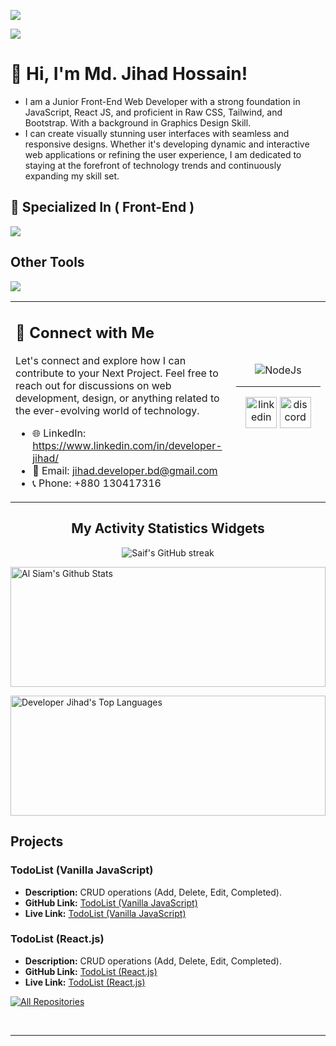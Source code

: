 ![](https://i.ibb.co/Y2KV7Y4/Linked-In-Cover-Design.gif)

![](https://komarev.com/ghpvc/?username=Developer-Jihad)

# 👋 Hi, I'm Md. Jihad Hossain!

- I am a Junior Front-End Web Developer with a strong foundation in JavaScript, React JS, and proficient in Raw CSS, Tailwind, and Bootstrap. With a background in Graphics Design Skill. </br>
- I can create visually stunning user interfaces with seamless and responsive designs. Whether it's developing dynamic and interactive web applications or refining the user experience, I am dedicated to staying at the forefront of technology trends and continuously expanding my skill set.

## 🧠 Specialized In ( Front-End )

<img src="https://skillicons.dev/icons?i=html,css,tailwind,bootstrap,js,react,firebase,mongodb,express,nodejs," />

## Other Tools

<img src="https://skillicons.dev/icons?i=vscode,figma,vite,vercel,netlify,illustrator,photoshop," />

<table>
<tr>
<td>
<h2>🔗 Connect with Me</h2>
<p>
Let's connect and explore how I can contribute to your Next Project. Feel free to reach out for discussions on web development, design, or anything related to the ever-evolving world of technology.</p>

- 🌐 LinkedIn: https://www.linkedin.com/in/developer-jihad/
- 📧 Email: jihad.developer.bd@gmail.com
- 📞 Phone: +880 130417316

</td>
<td width="30%" align="center">
<img src="https://encrypted-tbn0.gstatic.com/images?q=tbn:ANd9GcRJAurr5ws458IO_ts5GT84SAAFQvqmiW_otZU0n-EtzrAYNXksA5rwBnALDp5kma8X55w&usqp=CAU" alt="NodeJs" with="400px">
<hr/>
<p >
<a href="https://www.linkedin.com/in/developer-jihad/" target="blank"><img align="center" src="https://user-images.githubusercontent.com/88904952/234979284-68c11d7f-1acc-4f0c-ac78-044e1037d7b0.png" alt="linkedin" height="50" /></a> 
<a href="https://discord.gg/__hazzaz" target="blank"><img align="center" src="https://user-images.githubusercontent.com/88904952/234982627-019fd336-6248-453c-9b05-97c13fd1d207.png" alt="discord" height="50" /></a>
</p>
</td>
</tr>
</table>

<h2 align="center">My Activity Statistics Widgets</h2>


<p align="center">
    <img src="https://github-readme-streak-stats.herokuapp.com/?user=Developer-Jihad&theme=radical&border=7F3FBF&background=0D1117" alt="Saif's GitHub streak"/>
</p>
<p> 
    <img alt="Al Siam's Github Stats" src="https://denvercoder1-github-readme-stats.vercel.app/api?username=Developer-Jihad&show_icons=true&count_private=true&theme=react&border_color=7F3FBF&bg_color=0D1117&title_color=F85D7F&icon_color=F8D866" height="192px" width="100%"/>
</p>
<p>
    <img alt="Developer Jihad's Top Languages" src="https://denvercoder1-github-readme-stats.vercel.app/api/top-langs/?username=Developer-Jihad&langs_count=8&layout=compact&theme=react&border_color=7F3FBF&bg_color=0D1117&title_color=F85D7F&icon_color=F8D866" height="192px" width="100%"/>
</p>


## Projects

### TodoList (Vanilla JavaScript)

- **Description:** CRUD operations (Add, Delete, Edit, Completed).
- **GitHub Link:** [TodoList (Vanilla JavaScript)](https://github.com/RashedAbdullah/LogicBuild/tree/main/TodoList)
- **Live Link:** [TodoList (Vanilla JavaScript)](https://logic-build.vercel.app)

### TodoList (React.js)

- **Description:** CRUD operations (Add, Delete, Edit, Completed).
- **GitHub Link:** [TodoList (React.js)](https://github.com/habib16247/Reducer-TodoApp)
- **Live Link:** [TodoList (React.js)](https://reducer-todo-app-ashy.vercel.app/)

<p align="left">
  <a href="https://github.com/alsiam?tab=repositories" target="_blank"><img alt="All Repositories" title="All Repositories" src="https://img.shields.io/badge/-All%20Repos-2962FF?style=for-the-badge&logo=koding&logoColor=white"/></a>
</p>

<br/>
<hr/>
<br/>



<!---
<div style="display: flex; gap: 2rem;">
<img src="https://i.ibb.co/fQgM3xT/4781249.webp" alt="Html" height="50">
<img src="https://i.ibb.co/mC6xnTP/pngwing-com-2.png" alt="CSS" height="50">
<img src="https://i.ibb.co/9TZ5v54/New-Project-3.png" alt="JavaScript" height="50">
<img src="https://i.ibb.co/hM3rM1v/New-Project-6.png" alt="react" height="50">
<img src="https://i.ibb.co/C8FJ80X/pngwing-com-6.png" alt="Bootstrap" height="50">
<img src="https://i.ibb.co/zX1ws7q/New-Project-2.png" alt="Tailwind" height="50"> </br>
<img src="https://i.ibb.co/CHtY7xJ/pngwing-com-12.png" alt="Mongo" height="50">
<img src="https://i.ibb.co/RjtdC1y/New-Project-4.png" alt="Firebase" height="50">
<img src="https://i.ibb.co/2jM3X3F/pngwing-com-13.png" alt="Express" height="50">
<img src="https://i.ibb.co/ZgYLcpw/axios2.png" alt="Axios" height="50">
<img src="https://i.ibb.co/NsXNxVZ/New-Project-7.png" alt="NodeJs" height="50">

</div>



<p align="center">
<table align="center" width="100%">
<tr border="none">
<td width="50%" align="center">
  
  <img align="center"  src="https://github-readme-stats.vercel.app/api?username=Developer-Jihad&theme=dark&show_icons=true&count_private=true" />
  <br></br>
  <img  title="🔥 Get streak stats for your profile at git.io/streak-stats" alt="Mark streak" src="https://github-readme-streak-stats.herokuapp.com/?user=Developer-Jihad&theme=dark&hide_border=false" /> 
</td>
<td width="50%" align="center">
  <img width="100%" align="center"  src="https://github-readme-stats.anuraghazra1.vercel.app/api/top-langs/?username=Developer-Jihad&theme=dark&hide_border=false&no-bg=true&no-frame=true&langs_count=10"/>
  </td>
</tr>
</table>


--->
